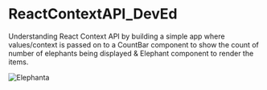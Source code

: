 # ReactContextAPI_DevEd
Understanding React Context API by building a simple app where values/context is passed on to a CountBar component to show the count of number of elephants being displayed & Elephant component to render the items.

![Elephanta](https://i.ibb.co/hdRPJ5F/elephanta.png)
